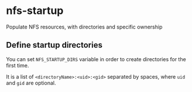 # nfs-startup

Populate NFS resources, with directories and specific ownership

## Define startup directories

You can set `NFS_STARTUP_DIRS` variable in order to create directories for the first time.

It is a list of `<directoryName>:<uid>:<gid>` separated by spaces, where `uid` and `gid` are optional.
